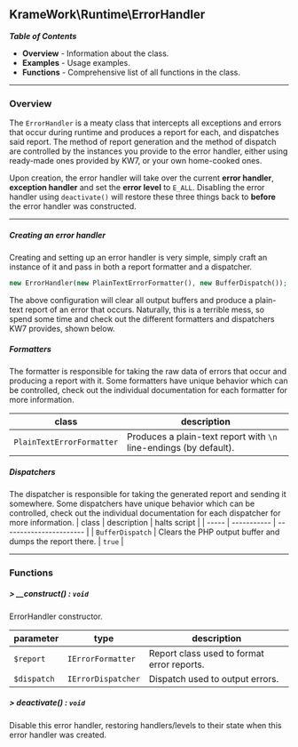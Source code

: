 ## KrameWork\Runtime\ErrorHandler

***Table of Contents***
* **Overview** - Information about the class.
* **Examples** - Usage examples.
* **Functions** - Comprehensive list of all functions in the class.

___
### Overview
The `ErrorHandler` is a meaty class that intercepts all exceptions and errors that occur during runtime and produces a report for each, and dispatches said report. The method of report generation and the method of dispatch are controlled by the instances you provide to the error handler, either using ready-made ones provided by KW7, or your own home-cooked ones.

Upon creation, the error handler will take over the current **error handler**, **exception handler** and set the **error level** to `E_ALL`. Disabling the error handler using `deactivate()` will restore these three things back to **before** the error handler was constructed.
___
##### Creating an error handler
Creating and setting up an error handler is very simple, simply craft an instance of it and pass in both a report formatter and a dispatcher.
```php
new ErrorHandler(new PlainTextErrorFormatter(), new BufferDispatch());
```
The above configuration will clear all output buffers and produce a plain-text report of an error that occurs. Naturally, this is a terrible mess, so spend some time and check out the different formatters and dispatchers KW7 provides, shown below.
##### Formatters
The formatter is responsible for taking the raw data of errors that occur and producing a report with it. Some formatters have unique behavior which can be controlled, check out the individual documentation for each formatter for more information.

| class | description |
| ----- | ----------- |
| `PlainTextErrorFormatter` | Produces a plain-text report with `\n` line-endings (by default). |
##### Dispatchers
The dispatcher is responsible for taking the generated report and sending it somewhere. Some dispatchers have unique behavior which can be controlled, check out the individual documentation for each dispatcher for more information.
| class | description | halts script |
| ----- | ----------- | ----------------------- |
| `BufferDispatch` | Clears the PHP output buffer and dumps the report there. | `true` |
___
### Functions
##### > __construct() : `void`
ErrorHandler constructor.

parameter | type | description
--- | --- | ---
`$report` | `IErrorFormatter` | Report class used to format error reports.
`$dispatch` | `IErrorDispatcher` | Dispatch used to output errors.

##### > deactivate() : `void`
Disable this error handler, restoring handlers/levels to their state when this error handler was created.